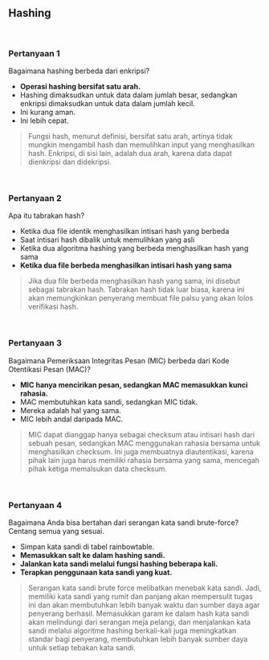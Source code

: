 ## Hashing

<br>

### Pertanyaan 1

Bagaimana hashing berbeda dari enkripsi?

* **Operasi hashing bersifat satu arah.**
* Hashing dimaksudkan untuk data dalam jumlah besar, sedangkan enkripsi dimaksudkan untuk data dalam jumlah kecil.
* Ini kurang aman.
* Ini lebih cepat.

> Fungsi hash, menurut definisi, bersifat satu arah, artinya tidak mungkin mengambil hash dan memulihkan input yang menghasilkan hash. Enkripsi, di sisi lain, adalah dua arah, karena data dapat dienkripsi dan didekripsi.
<br>

### Pertanyaan 2

Apa itu tabrakan hash?

* Ketika dua file identik menghasilkan intisari hash yang berbeda
* Saat intisari hash dibalik untuk memulihkan yang asli
* Ketika dua algoritma hashing yang berbeda menghasilkan hash yang sama
* **Ketika dua file berbeda menghasilkan intisari hash yang sama**

> Jika dua file berbeda menghasilkan hash yang sama, ini disebut sebagai tabrakan hash. Tabrakan hash tidak luar biasa, karena ini akan memungkinkan penyerang membuat file palsu yang akan lolos verifikasi hash.
<br>

### Pertanyaan 3

Bagaimana Pemeriksaan Integritas Pesan (MIC) berbeda dari Kode Otentikasi Pesan (MAC)?

* **MIC hanya mencirikan pesan, sedangkan MAC memasukkan kunci rahasia.**
* MAC membutuhkan kata sandi, sedangkan MIC tidak.
* Mereka adalah hal yang sama.
* MIC lebih andal daripada MAC.

> MIC dapat dianggap hanya sebagai checksum atau intisari hash dari sebuah pesan, sedangkan MAC menggunakan rahasia bersama untuk menghasilkan checksum. Ini juga membuatnya diautentikasi, karena pihak lain juga harus memiliki rahasia bersama yang sama, mencegah pihak ketiga memalsukan data checksum.
<br>

### Pertanyaan 4

Bagaimana Anda bisa bertahan dari serangan kata sandi brute-force? Centang semua yang sesuai.

* Simpan kata sandi di tabel rainbowtable.
* **Memasukkan salt ke dalam hashing sandi.**
* **Jalankan kata sandi melalui fungsi hashing beberapa kali.**
* **Terapkan penggunaan kata sandi yang kuat.**

> Serangan kata sandi brute force melibatkan menebak kata sandi. Jadi, memiliki kata sandi yang rumit dan panjang akan mempersulit tugas ini dan akan membutuhkan lebih banyak waktu dan sumber daya agar penyerang berhasil. Memasukkan garam ke dalam hash kata sandi akan melindungi dari serangan meja pelangi, dan menjalankan kata sandi melalui algoritme hashing berkali-kali juga meningkatkan standar bagi penyerang, membutuhkan lebih banyak sumber daya untuk setiap tebakan kata sandi.
